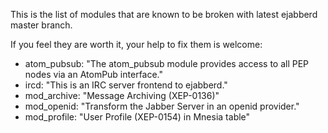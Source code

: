 This is the list of modules that are known to be broken with latest ejabberd master branch.

If you feel they are worth it, your help to fix them is welcome:

 - atom_pubsub: "The atom_pubsub module provides access to all PEP nodes via an
   AtomPub interface."
 - ircd: "This is an IRC server frontend to ejabberd."
 - mod_archive: "Message Archiving (XEP-0136)"
 - mod_openid: "Transform the Jabber Server in an openid provider."
 - mod_profile: "User Profile (XEP-0154) in Mnesia table"
